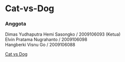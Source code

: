 # Cat-vs-Dog

### Anggota

Dimas Yudhaputra Hemi Sasongko / 2009106093 (Ketua) \
Elvin Pratama Nugrahanto / 2009106098 \
Hangberki Visnu Go / 2009106088

[Cat vs Dog](https://drive.google.com/drive/folders/1aJUNIYII7reaGJrGVJE7MPTWnIZzTWQ6?usp=sharing)
